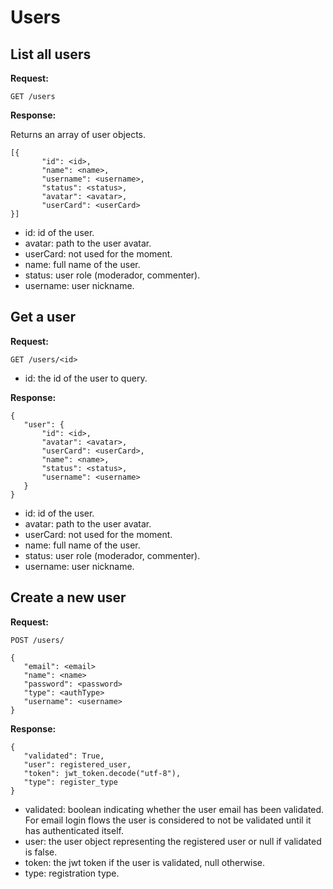  # Users
 
 ## List all users
 
 **Request:**

 ```
 GET /users
 ```

 **Response:**

 Returns an array of user objects.
 
 ```
 [{
		"id": <id>,
		"name": <name>,
		"username": <username>,
		"status": <status>,
		"avatar": <avatar>,
		"userCard": <userCard>
 }]
 ```
 
 - id: id of the user.
 - avatar: path to the user avatar.
 - userCard: not used for the moment.
 - name: full name of the user.
 - status: user role (moderador, commenter).
 - username: user nickname. 
 
 ## Get a user

 **Request:**

 ```
 GET /users/<id>
 ```
 
 - id: the id of the user to query.

 **Response:**

 ```
 {
	"user": {
		"id": <id>,
		"avatar": <avatar>,
		"userCard": <userCard>,
		"name": <name>,
		"status": <status>,
		"username": <username>
	}
 }
 ```
 
 - id: id of the user.
 - avatar: path to the user avatar.
 - userCard: not used for the moment.
 - name: full name of the user.
 - status: user role (moderador, commenter).
 - username: user nickname. 
 
 ## Create a new user
 
 **Request:**
 
 ```
 POST /users/
 
 {
	"email": <email>
	"name": <name>
	"password": <password>
	"type": <authType>
	"username": <username>
 }
 ```
 
 **Response:**
 
 ```
 {
	"validated": True,
	"user": registered_user,
	"token": jwt_token.decode("utf-8"),
	"type": register_type
 }
 ```
 
 - validated: boolean indicating whether the user email has been validated. For email login flows the user is considered to not be validated until it has authenticated itself.
 - user: the user object representing the registered user or null if validated is false.
 - token: the jwt token if the user is validated, null otherwise.
 - type: registration type.
 